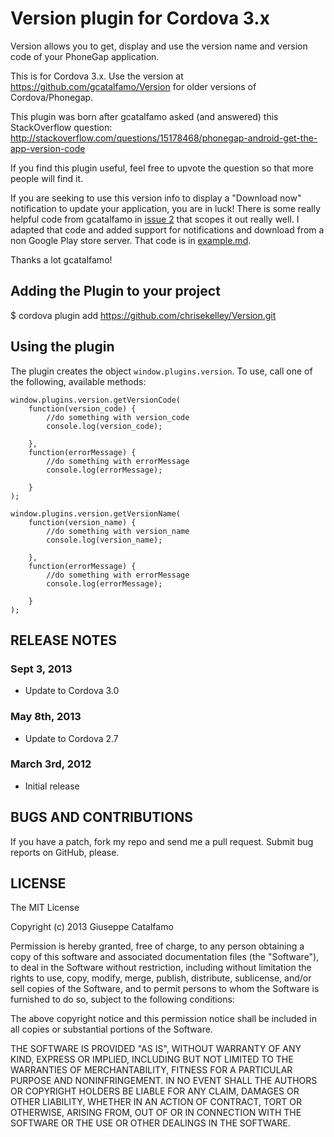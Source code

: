# Version plugin for Cordova 3.x #

Version allows you to get, display and use the version name and version code of your PhoneGap application.

This is for Cordova 3.x.  Use the version at https://github.com/gcatalfamo/Version for older versions of Cordova/Phonegap.

This plugin was born after gcatalfamo asked (and answered) this StackOverflow question:
http://stackoverflow.com/questions/15178468/phonegap-android-get-the-app-version-code

If you find this plugin useful, feel free to upvote the question so that more people will find it.

If you are seeking to use this version info to display a "Download now" notification to update your application, you are in luck!
There is some really helpful code from gcatalfamo in [issue 2](https://github.com/gcatalfamo/Version/issues/2) that scopes it out really well.
I adapted that code and added support for notifications and download from a non Google Play store server.
That code is in [example.md](https://raw.github.com/chrisekelley/Version/master/example.md).

Thanks a lot gcatalfamo!

## Adding the Plugin to your project ##

$ cordova plugin add https://github.com/chrisekelley/Version.git

## Using the plugin ##

The plugin creates the object `window.plugins.version`.  To use, call one of the following, available methods:

	window.plugins.version.getVersionCode(
		function(version_code) {
			//do something with version_code
			console.log(version_code);

		},
		function(errorMessage) {
			//do something with errorMessage
			console.log(errorMessage);

		}
	);

	window.plugins.version.getVersionName(
		function(version_name) {
			//do something with version_name
			console.log(version_name);

		},
		function(errorMessage) {
			//do something with errorMessage
			console.log(errorMessage);

		}
	);


## RELEASE NOTES ##

### Sept 3, 2013 ###

* Update to Cordova 3.0

### May 8th, 2013 ###

* Update to Cordova 2.7

### March 3rd, 2012 ###

* Initial release




## BUGS AND CONTRIBUTIONS ##

If you have a patch, fork my repo and send me a pull request. Submit bug reports on GitHub, please.

## LICENSE ##

The MIT License

Copyright (c) 2013 Giuseppe Catalfamo

Permission is hereby granted, free of charge, to any person obtaining a copy of this software and associated documentation files (the "Software"), to deal in the Software without restriction, including without limitation the rights to use, copy, modify, merge, publish, distribute, sublicense, and/or sell copies of the Software, and to permit persons to whom the Software is furnished to do so, subject to the following conditions:

The above copyright notice and this permission notice shall be included in all copies or substantial portions of the Software.

THE SOFTWARE IS PROVIDED "AS IS", WITHOUT WARRANTY OF ANY KIND, EXPRESS OR IMPLIED, INCLUDING BUT NOT LIMITED TO THE WARRANTIES OF MERCHANTABILITY, FITNESS FOR A PARTICULAR PURPOSE AND NONINFRINGEMENT. IN NO EVENT SHALL THE AUTHORS OR COPYRIGHT HOLDERS BE LIABLE FOR ANY CLAIM, DAMAGES OR OTHER LIABILITY, WHETHER IN AN ACTION OF CONTRACT, TORT OR OTHERWISE, ARISING FROM, OUT OF OR IN CONNECTION WITH THE SOFTWARE OR THE USE OR OTHER DEALINGS IN THE SOFTWARE.
